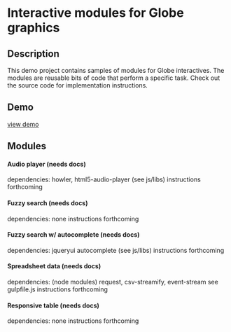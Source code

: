 # Interactive modules for Globe graphics

## Description 
This demo project contains samples of modules for Globe interactives. The modules are reusable bits of code that perform a specific task. Check out the source code for implementation instructions.

## Demo
[view demo](http://prdedit.bostonglobe.com/Page/Boston/Content/Metro/WebGraphics/2014/demo/demo.xml)

## Modules

#### Audio player (needs docs)
dependencies: howler, html5-audio-player (see js/libs)
instructions forthcoming

#### Fuzzy search (needs docs)
dependencies: none
instructions forthcoming

#### Fuzzy search w/ autocomplete (needs docs)
dependencies: jqueryui autocomplete (see js/libs)
instructions forthcoming

#### Spreadsheet data (needs docs)
dependencies: (node modules) request, csv-streamify, event-stream
see gulpfile.js
instructions forthcoming

#### Responsive table (needs docs)
dependencies: none
instructions forthcoming